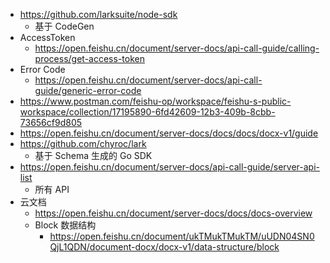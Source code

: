 - https://github.com/larksuite/node-sdk
  - 基于 CodeGen
- AccessToken
  - https://open.feishu.cn/document/server-docs/api-call-guide/calling-process/get-access-token
- Error Code
  - https://open.feishu.cn/document/server-docs/api-call-guide/generic-error-code
- https://www.postman.com/feishu-op/workspace/feishu-s-public-workspace/collection/17195890-6fd42609-12b3-409b-8cbb-73656cf9d805
- https://open.feishu.cn/document/server-docs/docs/docs/docx-v1/guide
- https://github.com/chyroc/lark
  - 基于 Schema 生成的 Go SDK
- https://open.feishu.cn/document/server-docs/api-call-guide/server-api-list
  - 所有 API
- 云文档
  - https://open.feishu.cn/document/server-docs/docs/docs-overview
  - Block 数据结构
    - https://open.feishu.cn/document/ukTMukTMukTM/uUDN04SN0QjL1QDN/document-docx/docx-v1/data-structure/block
